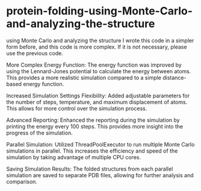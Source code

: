 # protein-folding-using-Monte-Carlo-and-analyzing-the-structure
using Monte Carlo and analyzing the structure
I wrote this code in a simpler form before, and this code is more complex. If it is not necessary, please use the previous code.







More Complex Energy Function: The energy function was improved by using the Lennard-Jones potential to calculate the energy between atoms. This provides a more realistic simulation compared to a simple distance-based energy function.

Increased Simulation Settings Flexibility: Added adjustable parameters for the number of steps, temperature, and maximum displacement of atoms. This allows for more control over the simulation process.

Advanced Reporting: Enhanced the reporting during the simulation by printing the energy every 100 steps. This provides more insight into the progress of the simulation.

Parallel Simulation: Utilized ThreadPoolExecutor to run multiple Monte Carlo simulations in parallel. This increases the efficiency and speed of the simulation by taking advantage of multiple CPU cores.

Saving Simulation Results: The folded structures from each parallel simulation are saved to separate PDB files, allowing for further analysis and comparison.
